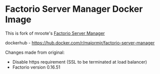 # Factorio Server Manager Docker Image

This is fork of mroote's [Factorio Server Manager](https://github.com/mroote/factorio-server-manager)

dockerhub - https://hub.docker.com/r/majormjr/factorio-server-manager

Changes made from original:
- Disable https requirement (SSL to be terminated at load balancer)
- Factorio version 0.16.51 